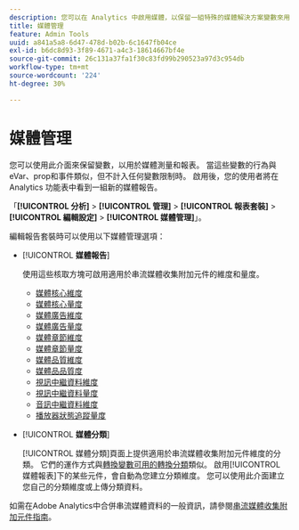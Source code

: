 ```yaml
---
description: 您可以在 Analytics 中啟用媒體，以保留一組特殊的媒體解決方案變數來用於測量和報告。
title: 媒體管理
feature: Admin Tools
uuid: a841a5a8-6d47-478d-b02b-6c1647fb04ce
exl-id: b6dc8d93-3f89-4671-a4c3-18614667bf4e
source-git-commit: 26c131a37fa1f30c83fd99b290523a97d3c954db
workflow-type: tm+mt
source-wordcount: '224'
ht-degree: 30%

---
```


# 媒體管理

您可以使用此介面來保留變數，以用於媒體測量和報表。 當這些變數的行為與eVar、prop和事件類似，但不計入任何變數限制時。 啟用後，您的使用者將在 Analytics 功能表中看到一組新的媒體報告。

「**[!UICONTROL 分析]** > **[!UICONTROL 管理]** > **[!UICONTROL 報表套裝]** > **[!UICONTROL 編輯設定]** > **[!UICONTROL 媒體管理]**」。

編輯報告套裝時可以使用以下媒體管理選項：

* [!UICONTROL **媒體報告**]

  使用這些核取方塊可啟用適用於串流媒體收集附加元件的維度和量度。

   * [媒體核心維度](/help/components/dimensions/sm-core.md)
   * [媒體核心量度](/help/components/metrics/sm-core.md)
   * [媒體廣告維度](/help/components/dimensions/sm-ads.md)
   * [媒體廣告量度](/help/components/metrics/sm-ads.md)
   * [媒體章節維度](/help/components/dimensions/sm-chapters.md)
   * [媒體章節量度](/help/components/metrics/sm-chapters.md)
   * [媒體品質維度](/help/components/dimensions/sm-quality.md)
   * [媒體品品質度](/help/components/metrics/sm-quality.md)
   * [視訊中繼資料維度](/help/components/dimensions/sm-video-metadata.md)
   * [視訊中繼資料量度](/help/components/metrics/sm-video-metadata.md)
   * [音訊中繼資料維度](/help/components/dimensions/sm-audio-metadata.md)
   * [播放器狀態追蹤量度](/help/components/metrics/sm-player-state.md)

* [!UICONTROL **媒體分類**]

  [!UICONTROL 媒體分類]頁面上提供適用於串流媒體收集附加元件維度的分類。 它們的運作方式與[轉換變數可用的轉換分類](/help/admin/admin/c-manage-report-suites/c-edit-report-suites/conversion-var-admin/conversion-classifications.md)類似。 啟用[!UICONTROL 媒體報表]下的某些元件，會自動為您建立分類維度。 您可以使用此介面建立您自己的分類維度或上傳分類資料。

如需在Adobe Analytics中合併串流媒體資料的一般資訊，請參閱[串流媒體收集附加元件指南](https://experienceleague.adobe.com/zh-hant/docs/media-analytics/using/media-overview)。
